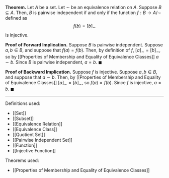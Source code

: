 **Theorem.** Let $A$ be a set. Let $\sim$ be an equivalence relation on $A$. Suppose $B\subseteq A$. Then, $B$ is pairwise independent if and only if the function $f:B\to A/{\sim}$ defined as $$f(b)=[b]_{\sim}$$is injective.

**Proof of Forward Implication.** Suppose $B$ is pairwise independent. Suppose $a,b\in B$, and suppose that $f(a)=f(b)$. Then, by definition of $f$, $[a]_{\sim}=[b]_{\sim}$, so by [[Properties of Membership and Equality of Equivalence Classes]] $a\sim b$. Since $B$ is pairwise independent, $a=b$. $\blacksquare$

**Proof of Backward Implication.** Suppose $f$ is injective. Suppose $a,b\in B$, and suppose that $a\sim b$. Then, by [[Properties of Membership and Equality of Equivalence Classes]] $[a]_{\sim}=[b]_{\sim}$, so $f(a)=f(b)$. Since $f$ is injective, $a=b$. $\blacksquare$
***
Definitions used:
- [[Set]]
- [[Subset]]
- [[Equivalence Relation]]
- [[Equivalence Class]]
- [[Quotient Set]]
- [[Pairwise Independent Set]]
- [[Function]]
- [[Injective Function]]

Theorems used:
- [[Properties of Membership and Equality of Equivalence Classes]]